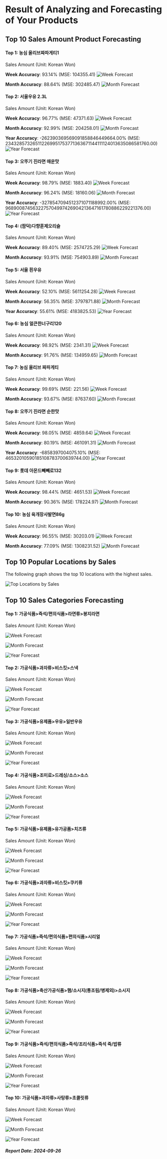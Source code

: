 # Result of Analyzing and Forecasting of Your Products

## Top 10 Sales Amount Product Forecasting

#### Top 1: 농심 올리브짜파게티1
Sales Amount (Unit: Korean Won)

**Week Accuracy**: 93.14% (MSE: 104355.41)
![Week Forecast](./농심_올리브짜파게티1_Week_forecast.png)

**Month Accuracy**: 88.64% (MSE: 302485.47)
![Month Forecast](./농심_올리브짜파게티1_Month_forecast.png)

#### Top 2: 서울우유 2.3L
Sales Amount (Unit: Korean Won)

**Week Accuracy**: 96.77% (MSE: 47371.63)
![Week Forecast](./서울우유_2.3L_Week_forecast.png)

**Month Accuracy**: 92.99% (MSE: 204258.01)
![Month Forecast](./서울우유_2.3L_Month_forecast.png)

**Year Accuracy**: -262390369569091858846449664.00% (MSE: 234328573265112269951753771363671144111124013635086581760.00)
![Year Forecast](./서울우유_2.3L_Year_forecast.png)

#### Top 3: 오뚜기 진라면 매운맛
Sales Amount (Unit: Korean Won)

**Week Accuracy**: 98.79% (MSE: 1883.40)
![Week Forecast](./오뚜기_진라면_매운맛_Week_forecast.png)

**Month Accuracy**: 96.24% (MSE: 18160.06)
![Month Forecast](./오뚜기_진라면_매운맛_Month_forecast.png)

**Year Accuracy**: -3278547094512371071188992.00% (MSE: 9689008745632275704997426904213647161780886229221376.00)
![Year Forecast](./오뚜기_진라면_매운맛_Year_forecast.png)

#### Top 4: (팜덕)다향훈제오리슬
Sales Amount (Unit: Korean Won)

**Week Accuracy**: 89.40% (MSE: 2574725.29)
![Week Forecast](./(팜덕)다향훈제오리슬_Week_forecast.png)

**Month Accuracy**: 93.91% (MSE: 754903.89)
![Month Forecast](./(팜덕)다향훈제오리슬_Month_forecast.png)

#### Top 5: 서울 흰우유
Sales Amount (Unit: Korean Won)

**Week Accuracy**: 52.10% (MSE: 5611254.28)
![Week Forecast](./서울_흰우유_Week_forecast.png)

**Month Accuracy**: 56.35% (MSE: 3797871.88)
![Month Forecast](./서울_흰우유_Month_forecast.png)

**Year Accuracy**: 55.61% (MSE: 4183825.53)
![Year Forecast](./서울_흰우유_Year_forecast.png)

#### Top 6: 농심 얼큰한너구리120
Sales Amount (Unit: Korean Won)

**Week Accuracy**: 98.92% (MSE: 2341.31)
![Week Forecast](./농심_얼큰한너구리120_Week_forecast.png)

**Month Accuracy**: 91.76% (MSE: 134959.65)
![Month Forecast](./농심_얼큰한너구리120_Month_forecast.png)

#### Top 7: 농심 올리브 짜파게티
Sales Amount (Unit: Korean Won)

**Week Accuracy**: 99.69% (MSE: 221.56)
![Week Forecast](./농심_올리브_짜파게티_Week_forecast.png)

**Month Accuracy**: 93.67% (MSE: 87637.60)
![Month Forecast](./농심_올리브_짜파게티_Month_forecast.png)

#### Top 8: 오뚜기 진라면 순한맛
Sales Amount (Unit: Korean Won)

**Week Accuracy**: 98.05% (MSE: 4859.64)
![Week Forecast](./오뚜기_진라면_순한맛_Week_forecast.png)

**Month Accuracy**: 80.19% (MSE: 461091.31)
![Month Forecast](./오뚜기_진라면_순한맛_Month_forecast.png)

**Year Accuracy**: -6858397004075.10% (MSE: 46532010590185108783700639744.00)
![Year Forecast](./오뚜기_진라면_순한맛_Year_forecast.png)

#### Top 9: 롯데 아몬드빼빼로132
Sales Amount (Unit: Korean Won)

**Week Accuracy**: 98.44% (MSE: 4651.53)
![Week Forecast](./롯데_아몬드빼빼로132_Week_forecast.png)

**Month Accuracy**: 90.36% (MSE: 178224.97)
![Month Forecast](./롯데_아몬드빼빼로132_Month_forecast.png)

#### Top 10: 농심 육개장사발면86g
Sales Amount (Unit: Korean Won)

**Week Accuracy**: 96.55% (MSE: 30203.01)
![Week Forecast](./농심_육개장사발면86g_Week_forecast.png)

**Month Accuracy**: 77.09% (MSE: 1308231.52)
![Month Forecast](./농심_육개장사발면86g_Month_forecast.png)

## Top 10 Popular Locations by Sales

The following graph shows the top 10 locations with the highest sales.

![Top Locations by Sales](./top_locations_sales.png)

## Top 10 Sales Categories Forecasting

#### Top 1: 가공식품>즉석/편의식품>라면류>봉지라면
Sales Amount (Unit: Korean Won)

![Week Forecast](./가공식품_즉석_편의식품_라면류_봉지라면_Week_forecast.png)

![Month Forecast](./가공식품_즉석_편의식품_라면류_봉지라면_Month_forecast.png)

![Year Forecast](./가공식품_즉석_편의식품_라면류_봉지라면_Year_forecast.png)

#### Top 2: 가공식품>과자류>비스킷>스낵
Sales Amount (Unit: Korean Won)

![Week Forecast](./가공식품_과자류_비스킷_스낵_Week_forecast.png)

![Month Forecast](./가공식품_과자류_비스킷_스낵_Month_forecast.png)

![Year Forecast](./가공식품_과자류_비스킷_스낵_Year_forecast.png)

#### Top 3: 가공식품>유제품>우유>일반우유
Sales Amount (Unit: Korean Won)

![Week Forecast](./가공식품_유제품_우유_일반우유_Week_forecast.png)

![Month Forecast](./가공식품_유제품_우유_일반우유_Month_forecast.png)

![Year Forecast](./가공식품_유제품_우유_일반우유_Year_forecast.png)

#### Top 4: 가공식품>조미료>드레싱/소스>소스
Sales Amount (Unit: Korean Won)

![Week Forecast](./가공식품_조미료_드레싱_소스_소스_Week_forecast.png)

![Month Forecast](./가공식품_조미료_드레싱_소스_소스_Month_forecast.png)

![Year Forecast](./가공식품_조미료_드레싱_소스_소스_Year_forecast.png)

#### Top 5: 가공식품>유제품>유가공품>치즈류
Sales Amount (Unit: Korean Won)

![Week Forecast](./가공식품_유제품_유가공품_치즈류_Week_forecast.png)

![Month Forecast](./가공식품_유제품_유가공품_치즈류_Month_forecast.png)

![Year Forecast](./가공식품_유제품_유가공품_치즈류_Year_forecast.png)

#### Top 6: 가공식품>과자류>비스킷>쿠키류
Sales Amount (Unit: Korean Won)

![Week Forecast](./가공식품_과자류_비스킷_쿠키류_Week_forecast.png)

![Month Forecast](./가공식품_과자류_비스킷_쿠키류_Month_forecast.png)

![Year Forecast](./가공식품_과자류_비스킷_쿠키류_Year_forecast.png)

#### Top 7: 가공식품>즉석/편의식품>편의식품>시리얼
Sales Amount (Unit: Korean Won)

![Week Forecast](./가공식품_즉석_편의식품_편의식품_시리얼_Week_forecast.png)

![Month Forecast](./가공식품_즉석_편의식품_편의식품_시리얼_Month_forecast.png)

![Year Forecast](./가공식품_즉석_편의식품_편의식품_시리얼_Year_forecast.png)

#### Top 8: 가공식품>축산가공식품>햄/소시지(통조림/병제외)>소시지
Sales Amount (Unit: Korean Won)

![Week Forecast](./가공식품_축산가공식품_햄_소시지(통조림_병제외)_소시지_Week_forecast.png)

![Month Forecast](./가공식품_축산가공식품_햄_소시지(통조림_병제외)_소시지_Month_forecast.png)

![Year Forecast](./가공식품_축산가공식품_햄_소시지(통조림_병제외)_소시지_Year_forecast.png)

#### Top 9: 가공식품>즉석/편의식품>즉석/조리식품>즉석 죽/밥류
Sales Amount (Unit: Korean Won)

![Week Forecast](./가공식품_즉석_편의식품_즉석_조리식품_즉석_죽_밥류_Week_forecast.png)

![Month Forecast](./가공식품_즉석_편의식품_즉석_조리식품_즉석_죽_밥류_Month_forecast.png)

![Year Forecast](./가공식품_즉석_편의식품_즉석_조리식품_즉석_죽_밥류_Year_forecast.png)

#### Top 10: 가공식품>과자류>사탕류>초콜릿류
Sales Amount (Unit: Korean Won)

![Week Forecast](./가공식품_과자류_사탕류_초콜릿류_Week_forecast.png)

![Month Forecast](./가공식품_과자류_사탕류_초콜릿류_Month_forecast.png)

![Year Forecast](./가공식품_과자류_사탕류_초콜릿류_Year_forecast.png)

##### Report Date: 2024-09-26
